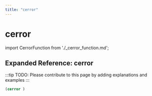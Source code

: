 ```yaml
---
title: "cerror"
---
```


# cerror

import CerrorFunction from './_cerror_function.md';

<CerrorFunction />

## Expanded Reference: cerror

:::tip
TODO: Please contribute to this page by adding explanations and examples
:::

```lisp
(cerror )
```
